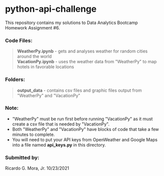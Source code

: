 # python-api-challenge 

This repository contains my solutions to Data Analytics Bootcamp Homework Assignment #6.

### Code Files:

> **WeatherPy.ipynb** - gets and analyses weather for random cities around the world<br>
> **VacationPy.ipynb** - uses the weather data from "WeatherPy" to map hotels in favorable locations<br>

### Folders:

> **output_data** - contains csv files and graphic files output from "WeatherPy" and "VacationPy"

### Note:

* "WeatherPy" must be run first before running "VacationPy" as it must create a csv file that is needed by "VacationPy".
* Both "WeatherPy" and "VacationPy" have blocks of code that take a few minutes to complete.
* You will need to put your API keys from OpenWeather and Google Maps into a file named **api_keys.py** in this directory.

### Submitted by: <br>
Ricardo G. Mora, Jr.  10/23/2021
 
